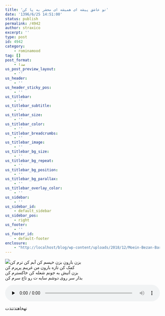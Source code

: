 ```yaml
---
title: 'تو عاشق پیشه ای همیشه ای محشر به پا کن'
date: '1396/6/25 14:51:00'
status: publish
permalink: /4942
author: straxico
excerpt: ''
type: post
id: 4942
category:
    - rominamood
tag: []
post_format:
    - صدا
us_post_preview_layout:
    - ''
us_header:
    - ''
us_header_sticky_pos:
    - ''
us_titlebar:
    - ''
us_titlebar_subtitle:
    - ''
us_titlebar_size:
    - ''
us_titlebar_color:
    - ''
us_titlebar_breadcrumbs:
    - ''
us_titlebar_image:
    - ''
us_titlebar_bg_size:
    - ''
us_titlebar_bg_repeat:
    - ''
us_titlebar_bg_position:
    - ''
us_titlebar_bg_parallax:
    - ''
us_titlebar_overlay_color:
    - ''
us_sidebar:
    - ''
us_sidebar_id:
    - default_sidebar
us_sidebar_pos:
    - right
us_footer:
    - ''
us_footer_id:
    - default-footer
enclosure:
    - "http://localhost/blog/wp-content/uploads/2018/12/Moein-Bezan-Baroon_27675_1395-9-6-9-47.mp3\n8030883\naudio/mpeg\n"
---
```

![](http://localhost/blog/wp-content/uploads/2018/12/20170415_164244-300x225.jpg)بزن بارون بزن خیسم کن آبم کن ترم کن  
کمک کن تازه بارون من غریبم پرپرم کن  
بزن آتیش به جونم شعله کن خاکسترم کن  
بذار سر روی دوشم سایه ت رو تاج سرم کن

<audio class="wp-audio-shortcode" controls="controls" id="audio-3164-6" preload="none" style="width: 100%;"><source src="http://localhost/blog/wp-content/uploads/2018/12/Moein-Bezan-Baroon_27675_1395-9-6-9-47.mp3?_=6" type="audio/mpeg"></source>[http://localhost/blog/wp-content/uploads/2018/12/Moein-Bezan-Baroon\_27675\_1395-9-6-9-47.mp3](http://localhost/blog/wp-content/uploads/2018/12/Moein-Bezan-Baroon_27675_1395-9-6-9-47.mp3)</audio>

تهخاهتذتتذت